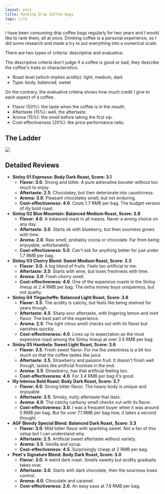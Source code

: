 ```yaml
---
layout: post
title: Ranking Drip Coffee Bags
tags: Life
---
```


I have been consuming drip coffee bags regularly for two years and I would like to rank them, all at once. Drinking coffee is a personal experience, so I did some research and made a try to put everything into a numerical scale.

There are two types of criteria: descriptive and evaluative.

The descriptive criteria don't judge if a coffee is good or bad, they describe the coffee's traits or characteristics. 

- Roast level (which implies acidity): light, medium, dark
- Type: body, balanced, sweet

On the contrary, the evaluative criteria shows how much credit I give to each aspect of a coffee. 

- Flavor (50%): the taste when the coffee is in the mouth. 
- Aftertaste (15%): well, the aftertaste.
- Aroma (15%): the smell before taking the first sip.
- Cost-effectiveness (20%): the price performance ratio.

## The Ladder

![](https://jiaxi-github-pages-photohost.oss-cn-beijing.aliyuncs.com/pyreneesalpaca/images/2021-11-11-coffee-ladder.png)

## Detailed Reviews

- **Sinloy 01 Espresso: Body Dark Roast, Score: 3.1**
  - **Flavor: 3.0**. Strong and bitter. A pure adrenaline booster without too much to enjoy.
  - **Aftertaste: 2.5**. Chocolatey, but then deteriorate into causticness.
  - **Aroma: 3.0**. Pleasant chocolatey smell, but not enduring.
  - **Cost-effectiveness: 4.0**. Costs 1.7 RMB per bag. The budget version of illy bold roast.
- **Sinloy 02 Blue Mountain: Balanced Medium Roast, Score: 3.8**
  - **Flavor: 4.0**. A balanced roast in all means. Never a wrong choice on any day.
  - **Aftertaste: 3.0**. Starts ok with blueberry, but then sourness grows with time.
  - **Aroma: 2.0**. Raw smell, probably cocoa or chocolate. Far from being enjoyable, unfortunately.
  - **Cost-effectiveness: 5.0**. Can't ask for anything better for just under 1.7 RMB per bag.
- **Sinloy 03 Cherry Blend: Sweet Medium Roast, Score: 3.3**
  - **Flavor: 3.0**. A big blend of fruits. Feels too artificial to me.
  - **Aftertaste: 3.5**. Starts with wine, but loses freshness with time.
  - **Aroma: 3.0**. Fresh cherry smell.
  - **Cost-effectiveness: 4.0**. One of the expensive roasts in the Sinloy lineup at 2.4 RMB per bag. The extra money buys uniqueness, but not quality. 
- **Sinloy 04 Yirgacheffe: Balanced Light Roast, Score: 3.6**
  - **Flavor: 3.5**. The acidity is catchy, but feels like being shelved for years though.
  - **Aftertaste: 4.5**. Sharp sour aftertaste, with lingering lemon and mint flavor. The best part of the experience.
  - **Aroma: 2.5**. The light citrus smell checks out with its flavor but vanishes quickly.
  - **Cost-effectiveness: 4.0**. Lives up to expectation as the most expensive roast among the Sinloy lineup at over 3.5 RMB per bag.
- **Sinloy 05 Hambela: Sweet Light Roast, Score: 3.6**
  - **Flavor: 3.5**. Fresh sweet flavor. For me the sweetness is a bit too much so that the coffee tastes like juice.
  - **Aftertaste: 3.5**. Strawberry and passion fruit. It doesn't finish well though, tastes like artificial fructose in the end.
  - **Aroma: 3.5**. Strawberry, has that artificial feeling too.
  - **Cost-effectiveness: 4.0**. For 3.4 RMB per bag it's good.
- **Illy Intenso Bold Roast: Body Dark Roast, Score: 3.7**
  - **Flavor: 4.0**. Strong bitter flavor. The heavy body is unique and enjoyable.
  - **Aftertaste: 3.5**. Smoky, nutty aftertaste that lasts.
  - **Aroma: 4.0**. The catchy carbony smell checks out with its flavor.
  - **Cost-effectiveness: 3.0**. I was a frequent buyer when it was around 5 RMB per bag. But for over 7.1 RMB per bag now, it takes a second thought.
- **AGF Blendy Special Blend: Balanced Dark Roast, Score: 3.3**
  - **Flavor: 3.0**. Mild bitter flavor with sparkling sweet. Not a fan of this setup but I can understand why.
  - **Aftertaste: 2.5**. Artificial sweet aftertaste without variety.
  - **Aroma: 3.5**. Vanilla and syrup.
  - **Cost-effectiveness: 4.5**. Surprisingly cheap at 2 RMB per bag.
- **Peet's Signature Blend: Body Dark Roast, Score: 3.0**
  - **Flavor: 3.0**. A weird dark roast. Smells sweety but acidity gradually takes over.
  - **Aftertaste: 3.0**. Starts with dark chocolate, then the sourness loses control.
  - **Aroma: 4.0**. Chocolate and caramel. 
  - **Cost-effectiveness: 2.0**. An easy pass at 7.6 RMB per bag.


